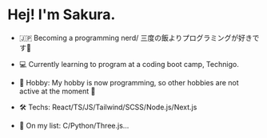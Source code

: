   # Hej! I'm Sakura.

- 🇯🇵 Becoming a programming nerd/ 三度の飯よりプログラミングが好きです👀
  
- 💻 Currently learning to program at a coding boot camp, Technigo.

- 🌸 Hobby: My hobby is now programming, so other hobbies are not active at the moment 🤪

- 🛠️ Techs: React/TS/JS/Tailwind/SCSS/Node.js/Next.js
  
- 📃 On my list: C/Python/Three.js...


